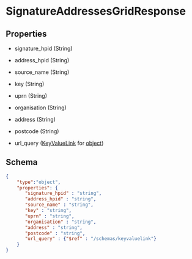 # SignatureAddressesGridResponse
## Properties
- signature_hpid (String)

   
- address_hpid (String)

   
- source_name (String)

   
- key (String)

   
- uprn (String)

   
- organisation (String)

   
- address (String)

   
- postcode (String)

   
- url_query ([KeyValueLink](KeyValueLink.md) for [object](object.md))

   

## Schema
```json
{
    "type":"object",
    "properties": {
       "signature_hpid" : "string",
       "address_hpid" : "string",
       "source_name" : "string",
       "key" : "string",
       "uprn" : "string",
       "organisation" : "string",
       "address" : "string",
       "postcode" : "string",
       "url_query" : {"$ref" : "/schemas/keyvaluelink"}
    }
}
```

